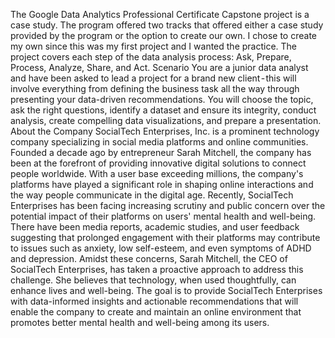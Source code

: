 The Google Data Analytics Professional Certificate Capstone project is a case study. The program offered two tracks that offered either a case study provided by the program or the option to create our own. I chose to create my own since this was my first project and I wanted the practice.
The project covers each step of the data analysis process: Ask, Prepare, Process, Analyze, Share, and Act.
Scenario
You are a junior data analyst and have been asked to lead a project for a brand new client - this will involve everything from defining the business task all the way through presenting your data-driven recommendations. You will choose the topic, ask the right questions, identify a dataset and ensure its integrity, conduct analysis, create compelling data visualizations, and prepare a presentation.
About the Company
SocialTech Enterprises, Inc. is a prominent technology company specializing in social media platforms and online communities. Founded a decade ago by entrepreneur Sarah Mitchell, the company has been at the forefront of providing innovative digital solutions to connect people worldwide. With a user base exceeding millions, the company's platforms have played a significant role in shaping online interactions and the way people communicate in the digital age.
Recently, SocialTech Enterprises has been facing increasing scrutiny and public concern over the potential impact of their platforms on users' mental health and well-being. There have been media reports, academic studies, and user feedback suggesting that prolonged engagement with their platforms may contribute to issues such as anxiety, low self-esteem, and even symptoms of ADHD and depression.
Amidst these concerns, Sarah Mitchell, the CEO of SocialTech Enterprises, has taken a proactive approach to address this challenge. She believes that technology, when used thoughtfully, can enhance lives and well-being.
The goal is to provide SocialTech Enterprises with data-informed insights and actionable recommendations that will enable the company to create and maintain an online environment that promotes better mental health and well-being among its users.
